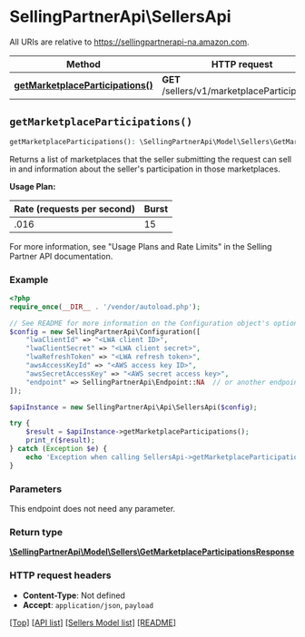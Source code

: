 # SellingPartnerApi\SellersApi

All URIs are relative to https://sellingpartnerapi-na.amazon.com.

Method | HTTP request | Description
------------- | ------------- | -------------
[**getMarketplaceParticipations()**](SellersApi.md#getMarketplaceParticipations) | **GET** /sellers/v1/marketplaceParticipations | 


## `getMarketplaceParticipations()`

```php
getMarketplaceParticipations(): \SellingPartnerApi\Model\Sellers\GetMarketplaceParticipationsResponse
```



Returns a list of marketplaces that the seller submitting the request can sell in and information about the seller's participation in those marketplaces.

**Usage Plan:**

| Rate (requests per second) | Burst |
| ---- | ---- |
| .016 | 15 |

For more information, see \"Usage Plans and Rate Limits\" in the Selling Partner API documentation.

### Example

```php
<?php
require_once(__DIR__ . '/vendor/autoload.php');

// See README for more information on the Configuration object's options
$config = new SellingPartnerApi\Configuration([
    "lwaClientId" => "<LWA client ID>",
    "lwaClientSecret" => "<LWA client secret>",
    "lwaRefreshToken" => "<LWA refresh token>",
    "awsAccessKeyId" => "<AWS access key ID>",
    "awsSecretAccessKey" => "<AWS secret access key>",
    "endpoint" => SellingPartnerApi\Endpoint::NA  // or another endpoint from lib/Endpoints.php
]);

$apiInstance = new SellingPartnerApi\Api\SellersApi($config);

try {
    $result = $apiInstance->getMarketplaceParticipations();
    print_r($result);
} catch (Exception $e) {
    echo 'Exception when calling SellersApi->getMarketplaceParticipations: ', $e->getMessage(), PHP_EOL;
}
```

### Parameters

This endpoint does not need any parameter.

### Return type

[**\SellingPartnerApi\Model\Sellers\GetMarketplaceParticipationsResponse**](../Model/Sellers/GetMarketplaceParticipationsResponse.md)

### HTTP request headers

- **Content-Type**: Not defined
- **Accept**: `application/json`, `payload`

[[Top]](#) [[API list]](../)
[[Sellers Model list]](../Model/Sellers)
[[README]](../../README.md)
